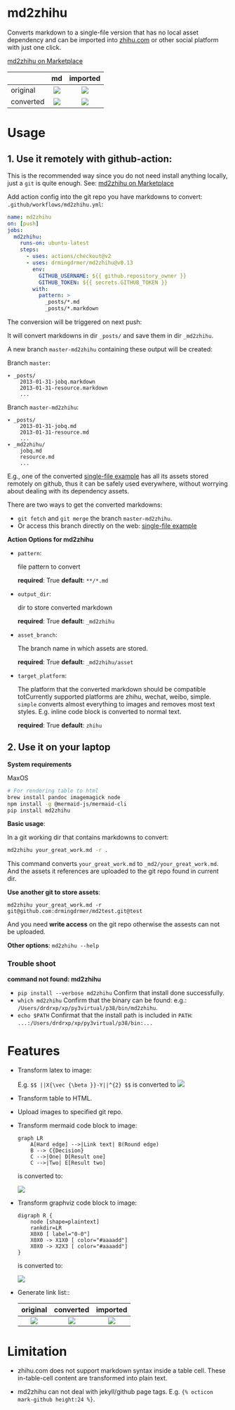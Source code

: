 # md2zhihu

Converts markdown to a single-file version that has no local asset dependency
and can be imported into [zhihu.com](zhihu.com) or other social platform with just one click.

[md2zhihu on Marketplace](https://github.com/marketplace/actions/md2zhihu)

|           |          md           |        imported        |
| :-------- | :-------------------: | :--------------------: |
| original  |  ![](assets/md.png)   | ![](assets/before.png) |
| converted | ![](assets/built.png) | ![](assets/after.png)  |

# Usage

## 1. Use it remotely with github-action:

This is the recommended way since you do not need install anything locally, just
a `git` is quite enough. See: [md2zhihu on Marketplace](https://github.com/marketplace/actions/md2zhihu)

Add action config into the git repo you have markdowns to convert:
`.github/workflows/md2zhihu.yml`:

```yaml
name: md2zhihu
on: [push]
jobs:
  md2zhihu:
    runs-on: ubuntu-latest
    steps:
      - uses: actions/checkout@v2
      - uses: drmingdrmer/md2zhihu@v0.13
        env:
          GITHUB_USERNAME: ${{ github.repository_owner }}
          GITHUB_TOKEN: ${{ secrets.GITHUB_TOKEN }}
        with:
          pattern: >
            _posts/*.md
            _posts/*.markdown
```

The conversion will be triggered on next push:

It will convert markdowns in dir `_posts/` and save them in dir `_md2zhihu`.

A new branch `master-md2zhihu` containing these output will be created:

Branch `master`:

```
▾ _posts/
    2013-01-31-jobq.markdown
    2013-01-31-resource.markdown
    ...
```

Branch `master-md2zhihu`:

```
▾ _posts/
    2013-01-31-jobq.md
    2013-01-31-resource.md
    ...
▾ _md2zhihu/
    jobq.md
    resource.md
    ...
```

E.g., one of the converted [single-file example](https://github.com/drmingdrmer/drmingdrmer.github.io/blob/master/_md2zhihu/dict-cmp.md) has all its assets stored
remotely on github, thus it can be safely used everywhere, without worrying
about dealing with its dependency assets.

There are two ways to get the converted markdowns:

- `git fetch` and `git merge` the branch `master-md2zhihu`.
- Or access this branch directly on the web:
  [single-file example](https://github.com/drmingdrmer/drmingdrmer.github.io/blob/master/_md2zhihu/dict-cmp.md)

**Action Options for md2zhihu**

- `pattern`:

  file pattern to convert

  **required**: True
  **default**: `**/*.md`

- `output_dir`:

  dir to store converted markdown

  **required**: True
  **default**: `_md2zhihu`

- `asset_branch`:

  The branch name in which assets are stored.

  **required**: True
  **default**: `_md2zhihu/asset`

- `target_platform`:

  The platform that the converted markdown should be compatible toṫCurrently supported platforms are zhihu, wechat, weibo, simple. `simple` converts almost everything to images and removes most text styles. E.g. inline code block is converted to normal text.

  **required**: True
  **default**: `zhihu`

## 2. Use it on your laptop

**System requirements**

MaxOS

```sh
# For rendering table to html
brew install pandoc imagemagick node
npm install -g @mermaid-js/mermaid-cli
pip install md2zhihu
```

**Basic usage**:

In a git working dir that contains markdowns to convert:

```sh
md2zhihu your_great_work.md -r .
```

This command converts `your_great_work.md` to `_md2/your_great_work.md`.
And the assets it references are uploaded to the git repo found in current dir.

**Use another git to store assets**:

```
md2zhihu your_great_work.md -r git@github.com:drmingdrmer/md2test.git@test
```

And you need **write access** on the git repo otherwise the assests can not be
uploaded.

**Other options**: `md2zhihu --help`

### Trouble shoot

**command not found: md2zhihu**

- `pip install --verbose md2zhihu` Confirm that install done successfully.
- `which md2zhihu` Confirm that the binary can be found: e.g.: `/Users/drdrxp/xp/py3virtual/p38/bin/md2zhihu`.
- `echo $PATH` Confirmat that the install path is included in `PATH`: `...:/Users/drdrxp/xp/py3virtual/p38/bin:...`

# Features

- Transform latex to image:

  E.g. `$$ ||X{\vec {\beta }}-Y||^{2} $$` is converted to
  ![](https://www.zhihu.com/equation?tex=%7C%7CX%7B%5Cvec%20%7B%5Cbeta%20%7D%7D-Y%7C%7C%5E%7B2%7D)

- Transform table to HTML.

- Upload images to specified git repo.

- Transform mermaid code block to image:

  ```mermaid
  graph LR
      A[Hard edge] -->|Link text| B(Round edge)
      B --> C{Decision}
      C -->|One| D[Result one]
      C -->|Two| E[Result two]
  ```

  is converted to:

  ![](assets/mermaid.jpg)

- Transform graphviz code block to image:

  ```graphviz
  digraph R {
      node [shape=plaintext]
      rankdir=LR
      X0X0 [ label="0-0"]
      X0X0 -> X1X0 [ color="#aaaadd"]
      X0X0 -> X2X3 [ color="#aaaadd"]
  }
  ```

  is converted to:

  ![](assets/graphviz.jpg)

- Generate link list::

  |           original           |          converted           |             imported              |
  | :--------------------------: | :--------------------------: | :-------------------------------: |
  | ![](assets/ref-list/src.png) | ![](assets/ref-list/dst.png) | ![](assets/ref-list/imported.png) |

# Limitation

- zhihu.com does not support markdown syntax inside a table cell.
  These in-table-cell content are transformed into plain text.

- md2zhihu can not deal with jekyll/github page tags. E.g. `{% octicon mark-github height:24 %}`.
